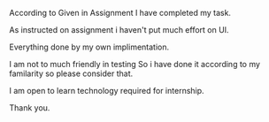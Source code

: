 According to Given in Assignment I have completed my task.

As instructed on assignment i haven't put much effort on UI.

Everything done by my own implimentation.

I am not to much friendly in testing So i have done it according to my familarity so please consider that.

I am open to learn technology required for internship.

Thank you.
